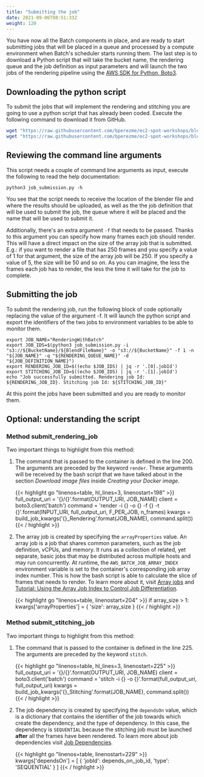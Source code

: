 ```yaml
---
title: "Submitting the job"
date: 2021-09-06T08:51:33Z
weight: 120
---
```


You have now all the Batch components in place, and are ready to start submitting jobs that will be placed in a queue and processed by a compute environment when Batch's scheduler starts running them. The last step is to download a Python script that will take the bucket name, the rendering queue and the job definition as input parameters and will launch the two jobs of the rendering pipeline using the [AWS SDK for Python, Boto3](https://aws.amazon.com/sdk-for-python/).

## Downloading the python script

To submit the jobs that will implement the rendering and stitching you are going to use a python script that has already been coded. Execute the following command to download it from GitHub.

```bash
wget "https://raw.githubusercontent.com/bperezme/ec2-spot-workshops/blender_rendering_using_batch/content/rendering-with-batch/batch/job_submission.py" && \
wget "https://raw.githubusercontent.com/bperezme/ec2-spot-workshops/blender_rendering_using_batch/content/rendering-with-batch/verifying_resilience.py"
```

## Reviewing the command line arguments

This script needs a couple of command line arguments as input, execute the following to read the help documentation:

```
python3 job_submission.py -h
```

You see that the script needs to receive the location of the blender file and where the results should be uploaded, as well as the the job definition that will be used to submit the job, the queue where it will be placed and the name that will be used to submit it.

Additionally, there's an extra argument `-f` that needs to be passed. Thanks to this argument you can specify how many frames each job should render. This will have a direct impact on the size of the array job that is submitted. E.g.: if you want to render a file that has 250 frames and you specify a value of 1 for that argument, the size of the array job will be 250. If you specify a value of 5, the size will be 50 and so on. As you can imagine, the less the frames each job has to render, the less the time it will take for the job to complete.

## Submitting the job

To submit the rendering job, run the following block of code optionally replacing the value of the argument -f. It will launch the python script and export the identifiers of the two jobs to environment variables to be able to monitor them.

```
export JOB_NAME="RenderingWithBatch"
export JOB_IDS=$(python3 job_submission.py -i "s3://${BucketName}/${BlendFileName}" -o "s3://${BucketName}" -f 1 -n "${JOB_NAME}" -q "${RENDERING_QUEUE_NAME}" -d "${JOB_DEFINITION_NAME}")
export RENDERING_JOB_ID=$((echo $JOB_IDS) | jq -r '.[0].jobId')
export STITCHING_JOB_ID=$((echo $JOB_IDS) | jq -r '.[1].jobId')
echo "Job successfully submitted. Rendering job Id: ${RENDERING_JOB_ID}. Stitching job Id: ${STITCHING_JOB_ID}"
```

At this point the jobs have been submitted and you are ready to monitor them.

## Optional: understanding the script

### Method submit_rendering_job

Two important things to highlight from this method:

1. The command that is passed to the container is defined in the line 200. The arguments are preceded by the keyword `render`. These arguments will be received by the bash script that we have talked about in the section *Download image files* inside *Creating your Docker image*.

    {{< highlight go "linenos=table, hl_lines=3, linenostart=198" >}}
full_output_uri = '{}/{}'.format(OUTPUT_URI, JOB_NAME)
client = boto3.client('batch')
command = 'render -i {} -o {} -f {} -t {}'.format(INPUT_URI, full_output_uri, F_PER_JOB, n_frames)
kwargs = build_job_kwargs('{}_Rendering'.format(JOB_NAME), command.split())
{{< / highlight >}}

2. The array job is created by specifying the `arrayProperties` value. An array job is a job that shares common parameters, such as the job definition, vCPUs, and memory. It runs as a collection of related, yet separate, basic jobs that may be distributed across multiple hosts and may run concurrently. At runtime, the `AWS_BATCH_JOB_ARRAY_INDEX` environment variable is set to the container's corresponding job array index number. This is how the bash script is able to calculate the slice of frames that needs to render.
To learn more about it, visit [Array jobs](https://docs.aws.amazon.com/batch/latest/userguide/array_jobs.html) and [Tutorial: Using the Array Job Index to Control Job Differentiation](https://docs.aws.amazon.com/batch/latest/userguide/array_index_example.html).

    {{< highlight go "linenos=table, linenostart=204" >}}
if array_size > 1:
    kwargs['arrayProperties'] = {
      'size': array_size
    }
{{< / highlight >}}

### Method submit_stitching_job

Two important things to highlight from this method:

1. The command that is passed to the container is defined in the line 225. The arguments are preceded by the keyword `stitch`.

    {{< highlight go "linenos=table, hl_lines=3, linenostart=225" >}}
full_output_uri = '{}/{}'.format(OUTPUT_URI, JOB_NAME)
client = boto3.client('batch')
command = 'stitch -i {} -o {}'.format(full_output_uri, full_output_uri)
kwargs = build_job_kwargs('{}_Stitching'.format(JOB_NAME), command.split())
{{< / highlight >}}

2. The job dependency is created by specifying the `dependsOn` value, which is a dictionary that contains the identifier of the job towards which create the dependency, and the type of dependency. In this case, the dependency is `SEQUENTIAL` because the stitching job must be launched **after** all the frames have been rendered. To learn more about job dependencies visit [Job Dependencies](https://docs.aws.amazon.com/batch/latest/userguide/job_dependencies.html).

    {{< highlight go "linenos=table, linenostart=229" >}}
kwargs['dependsOn'] = [
    {
        'jobId': depends_on_job_id,
        'type': 'SEQUENTIAL'
    }
]
{{< / highlight >}}
